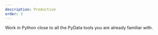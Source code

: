 ```yaml
---
description: Productive
order: 3
---
```

Work in Python close to all the PyData tools you are already familiar with.